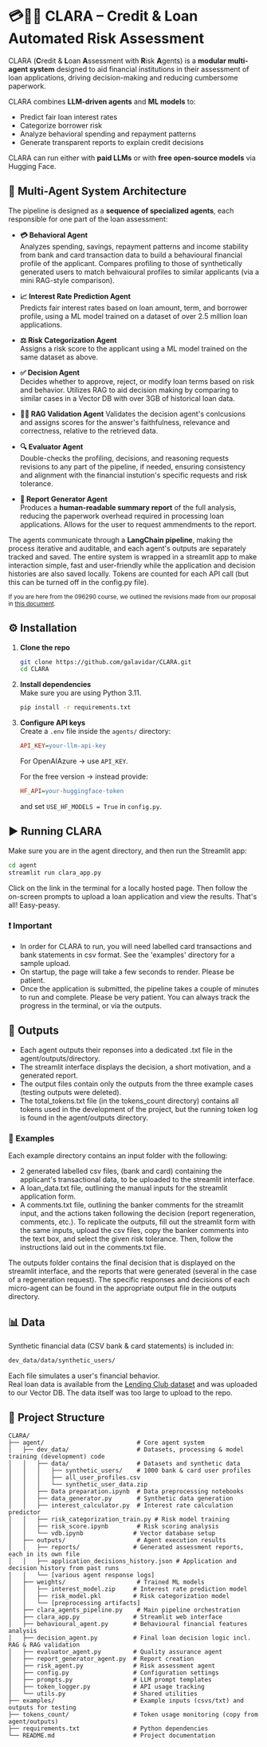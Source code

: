 # 💳🤖💸 CLARA – Credit & Loan Automated Risk Assessment

CLARA (**C**redit & **L**oan **A**ssessment with **R**isk **A**gents) is a **modular multi-agent system** designed to aid financial institutions in their assessment of loan applications, driving decision-making and reducing cumbersome paperwork.

CLARA combines **LLM-driven agents** and **ML models** to:
- Predict fair loan interest rates
- Categorize borrower risk
- Analyze behavioral spending and repayment patterns
- Generate transparent reports to explain credit decisions

CLARA can run either with **paid LLMs** or with **free open-source models** via Hugging Face.

## 🧩 Multi-Agent System Architecture

The pipeline is designed as a **sequence of specialized agents**, each responsible for one part of the loan assessment:

- **💳 Behavioral Agent**  
  Analyzes spending, savings, repayment patterns and income stability from bank and card transaction data to build a behavioural financial profile of the applicant. Compares profiling to those of synthetically generated users to match behvaioural profiles to similar applicants (via a mini RAG-style comparison).

- **📈 Interest Rate Prediction Agent**  
  Predicts fair interest rates based on loan amount, term, and borrower profile, using a ML model trained on a dataset of over 2.5 million loan applications.

- **⚖️ Risk Categorization Agent**  
  Assigns a risk score to the applicant using a ML model trained on the same dataset as above. 

- **✅ Decision Agent**  
  Decides whether to approve, reject, or modify loan terms based on risk and behavior. Utilizes RAG to aid decision making by comparing to similar cases in a Vector DB with over 3GB of historical loan data.

- **🕵️‍♂️ RAG Validation Agent**
  Validates the decision agent's conlcusions and assigns scores for the answer's faithfulness, relevance and correctness, relative to the retrieved data.  

- **🔍 Evaluator Agent**  
Double-checks the profiling, decisions, and reasoning requests revisions to any part of the pipeline, if needed, ensuring consistency and alignment with the financial instution's specific requests and risk tolerance.

- **📝 Report Generator Agent**  
  Produces a **human-readable summary report** of the full analysis, reducing the paperwork overhead required in processing loan applications. Allows for the user to request ammendments to the report. 

The agents communicate through a **LangChain pipeline**, making the process iterative and auditable, and each agent's outputs are separately tracked and saved. The entire system is wrapped in a streamlit app to make interaction simple, fast and user-friendly while the application and decision histories are also saved locally. Tokens are counted for each API call (but this can be turned off in the config.py file).

<sup>If you are here from the 096290 course, we outlined the revisions made from our proposal in [this document](https://technionmail-my.sharepoint.com/:b:/g/personal/galavidar_campus_technion_ac_il/EXbRPNkNtvxIjIGEGIglOAUBHyEq2vXzapObPMAS9wOOzA?e=YknCBm). </sup>

## ⚙️ Installation

1. **Clone the repo**
   ```bash
   git clone https://github.com/galavidar/CLARA.git
   cd CLARA
   ```

2. **Install dependencies**  
   Make sure you are using Python 3.11.
   ```bash
   pip install -r requirements.txt
   ```

3. **Configure API keys**  
   Create a `.env` file inside the `agents/` directory:
   ```ini
   API_KEY=your-llm-api-key
   ```
   
   For OpenAIAzure → use `API_KEY`.
   
   For the free version → instead provide:
   ```ini
   HF_API=your-huggingface-token
   ```
   and set `USE_HF_MODELS = True` in `config.py`.

## ▶️ Running CLARA

Make sure you are in the agent directory, and then run the Streamlit app:
```bash
cd agent
streamlit run clara_app.py
```
Click on the link in the terminal for a locally hosted page.
Then follow the on-screen prompts to upload a loan application and view the results.
That's all! Easy-peasy.

### ❗️ Important
- In order for CLARA to run, you will need labelled card transactions and bank statements in csv format. See the 'examples' directory for a sample upload.
- On startup, the page will take a few seconds to render. Please be patient.
- Once the application is submitted, the pipeline takes a couple of minutes to run and complete. Please be very patient. You can always track the progress in the terminal, or via the outputs.

## 📮 Outputs
- Each agent outputs their reponses into a dedicated .txt file in the agent/outputs/directory.
- The streamlit interface displays the decision, a short motivation, and a generated report.
- The output files contain only the outputs from the three example cases (testing outputs were deleted).
- The total_tokens.txt file (in the tokens_count directory) contains all tokens used in the development of the project, but the running token log is found in the agent/outputs directory.

### 📕 Examples 
Each example directory contains an input folder with the following:
  - 2 generated labelled csv files, (bank and card) containing the applicant's transactional data, to be uploaded to the streamlit interface.
  - A loan_data.txt file, outlining the manual inputs for the streamlit application form.
  - A comments.txt file, outlining the banker comments for the streamlit input, and the actions taken following the decision (report regeneration, comments, etc.).
To replicate the outputs, fill out the streamlit form with the same inputs, upload the csv files, copy the banker comments into the text box, and select the given risk tolerance. Then, follow the instructions laid out in the comments.txt file.

The outputs folder contains the final decision that is displayed on the streamlit interface, and the reports that were generated (several in the case of a regeneration request). The specific responses and decisions of each micro-agent can be found in the appropriate output file in the outputs directory. 


## 📊 Data

Synthetic financial data (CSV bank & card statements) is included in:
```bash
dev_data/data/synthetic_users/
```

Each file simulates a user's financial behavior.  
Real loan data is available from the [Lending Club dataset](https://www.kaggle.com/datasets/wordsforthewise/lending-club) and was uploaded to our Vector DB. The data itself was too large to upload to the repo.

## 📁 Project Structure
```
CLARA/
├── agent/                          # Core agent system
│   ├── dev_data/                   # Datasets, processing & model training (development) code
│   │   ├── data/                   # Datasets and synthetic data
│   │   │   ├── synthetic_users/    # 1000 bank & card user profiles
│   │   │   ├── all_user_profiles.csv
│   │   │   └── synthetic_user_data.zip
│   │   ├── Data preparation.ipynb  # Data preprocessing notebooks
│   │   ├── data_generator.py       # Synthetic data generation
│   │   ├── interest_calculator.py  # Interest rate calculation predictor
│   │   ├── risk_categorization_train.py # Risk model training
│   │   ├── risk_score.ipynb        # Risk scoring analysis
│   │   └── vdb.ipynb              # Vector database setup
│   ├── outputs/                    # Agent execution results
│   │   ├── reports/               # Generated assessment reports, each in its own file
│   │   ├── application_decisions_history.json # Application and decision history from past runs
│   │   └── [various agent response logs]
│   ├── weights/                    # Trained ML models
│   │   ├── interest_model.zip     # Interest rate prediction model
│   │   ├── risk_model.pkl         # Risk categorization model
│   │   └── [preprocessing artifacts]
│   ├── clara_agents_pipeline.py    # Main pipeline orchestration
│   ├── clara_app.py               # Streamlit web interface
│   ├── behavioural_agent.py       # Behavioural financial features analysis
│   ├── decision_agent.py          # Final loan decision logic incl. RAG & RAG validation
│   ├── evaluator_agent.py         # Quality assurance agent
│   ├── report_generator_agent.py  # Report creation
│   ├── risk_agent.py              # Risk assessment agent
│   ├── config.py                  # Configuration settings
│   ├── prompts.py                 # LLM prompt templates
│   ├── token_logger.py            # API usage tracking
│   └── utils.py                   # Shared utilities
├── examples/                      # Example inputs (csvs/txt) and outputs for testing
├── tokens_count/                  # Token usage monitoring (copy from agent/outputs)
├── requirements.txt               # Python dependencies
└── README.md                      # Project documentation
```
